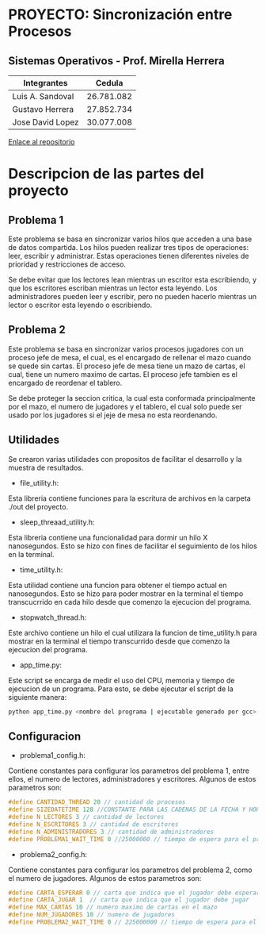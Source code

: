

# PROYECTO: Sincronización entre Procesos
## Sistemas Operativos - Prof. Mirella Herrera


| Integrantes | Cedula |
| ------ | ------ |
| Luis A. Sandoval | 26.781.082 |
| Gustavo Herrera | 27.852.734 |
| Jose David Lopez | 30.077.008 |

[Enlace al repositorio](https://github.com/lsandoval9/proyecto_sincronizacion)

# Descripcion de las partes del proyecto


## Problema 1

Este problema se basa en sincronizar varios hilos que acceden a una base de datos compartida. Los hilos pueden realizar tres tipos de operaciones: leer, escribir y administrar. Estas operaciones tienen diferentes niveles de prioridad y restricciones de acceso.

Se debe evitar que los lectores lean mientras un escritor esta escribiendo, y que los escritores escriban mientras un lector esta leyendo. Los administradores pueden leer y escribir, pero no pueden hacerlo mientras un lector o escritor esta leyendo o escribiendo.

## Problema 2

Este problema se basa en sincronizar varios procesos jugadores con un proceso jefe de mesa, el cual, es el encargado de rellenar el mazo cuando se quede sin cartas. El proceso jefe de mesa tiene un mazo de cartas, el cual, tiene un numero maximo de cartas. El proceso jefe tambien es el encargado de reordenar el tablero.

Se debe proteger la seccion critica, la cual esta conformada principalmente por el mazo, el numero de jugadores y el tablero, el cual solo puede ser usado por los jugadores si el jeje de mesa no esta reordenando.

## Utilidades

Se crearon varias utilidades con propositos de facilitar el desarrollo y la muestra de resultados.

- file_utility.h:

Esta libreria contiene funciones para la escritura de archivos en la carpeta ./out del proyecto.

- sleep_threaad_utility.h:

Esta libreria contiene una funcionalidad para dormir un hilo X nanosegundos. Esto se hizo con fines de facilitar el seguimiento de los hilos en la terminal.

- time_utility.h:

Esta utilidad contiene una funcion para obtener el tiempo actual en nanosegundos. Esto se hizo para poder mostrar en la terminal el tiempo transcucrrido en cada hilo desde que comenzo la ejecucion del programa.

- stopwatch_thread.h:

Este archivo contiene un hilo el cual utilizara la funcion de time_utility.h para mostrar en la terminal el tiempo transcurrido desde que comenzo la ejecucion del programa.


- app_time.py:

Este script se encarga de medir el uso del CPU, memoria y tiempo de ejecucion de un programa. Para esto, se debe ejecutar el script de la siguiente manera:

```sh 
python app_time.py <nombre del programa | ejecutable generado por gcc> <parametros del programa>
```

## Configuracion

* problema1_config.h:

Contiene constantes para configurar los parametros del problema 1, entre ellos, el numero de lectores, administradores y escritores. Algunos de estos parametros son:

```c
#define CANTIDAD_THREAD 20 // cantidad de procesos
#define SIZEDATETIME 128 //CONSTANTE PARA LAS CADENAS DE LA FECHA Y HORA DEL PROCESO
#define N_LECTORES 3 // cantidad de lectores
#define N_ESCRITORES 3 // cantidad de escritores
#define N_ADMINISTRADORES 3 // cantidad de administradores
#define PROBLEMA1_WAIT_TIME 0 //25000000 // tiempo de espera para el problema 1
```

* problema2_config.h:

Contiene constantes para configurar los parametros del problema 2, como el numero de jugadores. Algunos de estos parametros son:

```c
#define CARTA_ESPERAR 0 // carta que indica que el jugador debe esperar
#define CARTA_JUGAR 1  // carta que indica que el jugador debe jugar
#define MAX_CARTAS 10 // numero maximo de cartas en el mazo
#define NUM_JUGADORES 10 // numero de jugadores
#define PROBLEMA2_WAIT_TIME 0 // 225000000 // tiempo de espera para el problema 1
```